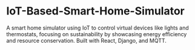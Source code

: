 # IoT-Based-Smart-Home-Simulator
A smart home simulator using IoT to control virtual devices like lights and thermostats, focusing on sustainability by showcasing energy efficiency and resource conservation. Built with React, Django, and MQTT.
